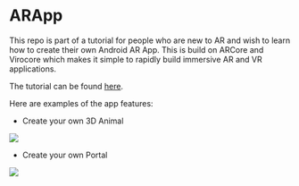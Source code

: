 ARApp
=====================
This repo is part of a tutorial for people who are new to AR and wish to learn how to create their own Android AR App. This is build on ARCore and Virocore which makes it simple to rapidly build immersive AR and VR applications.

The tutorial can be found [here](https://medium.com/@zhun/how-to-build-your-first-android-ar-app-in-one-hour-64c24ce04754).

Here are examples of the app features:
- Create your own 3D Animal
<img src="https://github.com/zhunhung/ARApp/blob/master/animal.gif">

- Create your own Portal
<img src="https://github.com/zhunhung/ARApp/blob/master/portal.gif">
